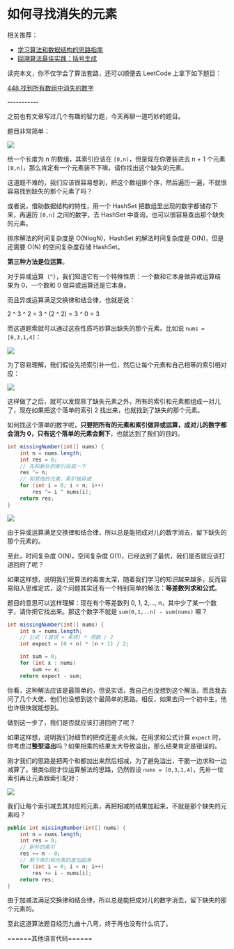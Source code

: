 # 如何寻找消失的元素


 

相关推荐：
  * [学习算法和数据结构的思路指南](https://labuladong.gitbook.io/algo)
  * [回溯算法最佳实践：括号生成](https://labuladong.gitbook.io/algo)

读完本文，你不仅学会了算法套路，还可以顺便去 LeetCode 上拿下如下题目：

[448.找到所有数组中消失的数字](https://leetcode-cn.com/problems/find-all-numbers-disappeared-in-an-array)

**-----------**

之前也有文章写过几个有趣的智力题，今天再聊一道巧妙的题目。

题目非常简单：

![](../pictures/缺失元素/title.png)

给一个长度为 n 的数组，其索引应该在 `[0,n)`，但是现在你要装进去 n + 1 个元素 `[0,n]`，那么肯定有一个元素装不下嘛，请你找出这个缺失的元素。

这道题不难的，我们应该很容易想到，把这个数组排个序，然后遍历一遍，不就很容易找到缺失的那个元素了吗？

或者说，借助数据结构的特性，用一个 HashSet 把数组里出现的数字都储存下来，再遍历 `[0,n]` 之间的数字，去 HashSet 中查询，也可以很容易查出那个缺失的元素。

排序解法的时间复杂度是 O(NlogN)，HashSet 的解法时间复杂度是 O(N)，但是还需要 O(N) 的空间复杂度存储 HashSet。

**第三种方法是位运算**。

对于异或运算（`^`），我们知道它有一个特殊性质：一个数和它本身做异或运算结果为 0，一个数和 0 做异或运算还是它本身。

而且异或运算满足交换律和结合律，也就是说：

2 ^ 3 ^ 2 = 3 ^ (2 ^ 2) = 3 ^ 0 = 3

而这道题索就可以通过这些性质巧妙算出缺失的那个元素。比如说 `nums = [0,3,1,4]`：

![](../pictures/缺失元素/1.jpg)


为了容易理解，我们假设先把索引补一位，然后让每个元素和自己相等的索引相对应：

![](../pictures/缺失元素/2.jpg)


这样做了之后，就可以发现除了缺失元素之外，所有的索引和元素都组成一对儿了，现在如果把这个落单的索引 2 找出来，也就找到了缺失的那个元素。

如何找这个落单的数字呢，**只要把所有的元素和索引做异或运算，成对儿的数字都会消为 0，只有这个落单的元素会剩下**，也就达到了我们的目的。

```java
int missingNumber(int[] nums) {
    int n = nums.length;
    int res = 0;
    // 先和新补的索引异或一下
    res ^= n;
    // 和其他的元素、索引做异或
    for (int i = 0; i < n; i++)
        res ^= i ^ nums[i];
    return res;
}
```

![](../pictures/缺失元素/3.jpg)

由于异或运算满足交换律和结合律，所以总是能把成对儿的数字消去，留下缺失的那个元素的。

至此，时间复杂度 O(N)，空间复杂度 O(1)，已经达到了最优，我们是否就应该打道回府了呢？

如果这样想，说明我们受算法的毒害太深，随着我们学习的知识越来越多，反而容易陷入思维定式，这个问题其实还有一个特别简单的解法：**等差数列求和公式**。

题目的意思可以这样理解：现在有个等差数列 0, 1, 2,..., n，其中少了某一个数字，请你把它找出来。那这个数字不就是 `sum(0,1,..n) - sum(nums)` 嘛？

```java
int missingNumber(int[] nums) {
    int n = nums.length;
    // 公式：(首项 + 末项) * 项数 / 2
    int expect = (0 + n) * (n + 1) / 2;

    int sum = 0;
    for (int x : nums) 
        sum += x;
    return expect - sum;
```

你看，这种解法应该是最简单的，但说实话，我自己也没想到这个解法，而且我去问了几个大佬，他们也没想到这个最简单的思路。相反，如果去问一个初中生，他也许很快就能想到。

做到这一步了，我们是否就应该打道回府了呢？

如果这样想，说明我们对细节的把控还差点火候。在用求和公式计算 `expect` 时，你考虑过**整型溢出**吗？如果相乘的结果太大导致溢出，那么结果肯定是错误的。

刚才我们的思路是把两个和都加出来然后相减，为了避免溢出，干脆一边求和一边减算了。很类似刚才位运算解法的思路，仍然假设 `nums = [0,3,1,4]`，先补一位索引再让元素跟索引配对：

![](../pictures/缺失元素/xor.png)


我们让每个索引减去其对应的元素，再把相减的结果加起来，不就是那个缺失的元素吗？

```java
public int missingNumber(int[] nums) {
    int n = nums.length;
    int res = 0;
    // 新补的索引
    res += n - 0;
    // 剩下索引和元素的差加起来
    for (int i = 0; i < n; i++) 
        res += i - nums[i];
    return res;
}
```

由于加减法满足交换律和结合律，所以总是能把成对儿的数字消去，留下缺失的那个元素的。

至此这道算法题目经历九曲十八弯，终于再也没有什么坑了。


  

======其他语言代码======